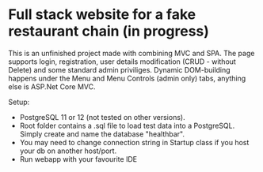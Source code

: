 # Full stack website for a fake restaurant chain (in progress)

This is an unfinished project made with combining MVC and SPA. The page supports login, registration, user details modification (CRUD - without Delete) and some standard admin priviliges. Dynamic DOM-building happens under the Menu and Menu Controls (admin only) tabs, anything else is ASP.Net Core MVC.

Setup:
- PostgreSQL 11 or 12 (not tested on other versions).
- Root folder contains a .sql file to load test data into a PostgreSQL. Simply create and name the database "healthbar".
- You may need to change connection string in Startup class if you host your db on another host/port.
- Run webapp with your favourite IDE
